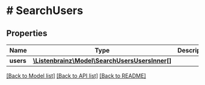 # # SearchUsers

## Properties

Name | Type | Description | Notes
------------ | ------------- | ------------- | -------------
**users** | [**\Listenbrainz\Model\SearchUsersUsersInner[]**](SearchUsersUsersInner.md) |  |

[[Back to Model list]](../../README.md#models) [[Back to API list]](../../README.md#endpoints) [[Back to README]](../../README.md)
